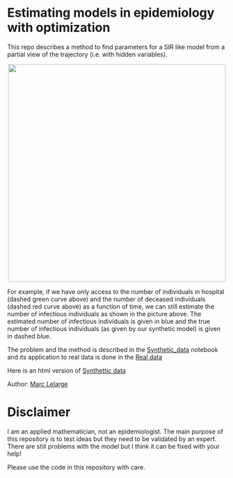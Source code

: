 # Estimating models in epidemiology with optimization

This repo describes a method to find parameters for a SIR like model from a partial view of the trajectory (i.e. with hidden variables).

<p align="center">
  <img width="500" src="https://github.com/mlelarge/fitting_model_epidemiology/blob/master/images/fit_synth.png">
</p>


For example, if we have only access to the number of individuals in hospital (dashed green curve above) and the number of deceased individuals (dashed red curve above) as a function of time, we can still estimate the number of infectious individuals as shown in the picture above. The estimated number of infectious individuals is given in blue and the true number of infectious individuals (as given by our synthetic model) is given in dashed blue.

The problem and the method is described in the [Synthetic_data](https://github.com/mlelarge/fitting_model_epidemiology/blob/master/Synthetic_data.ipynb) notebook and its application to real data is done in the [Real data](https://github.com/mlelarge/fitting_model_epidemiology/blob/master/Real_data.ipynb)

Here is an html version of [Synthettic data](https://rawcdn.githack.com/mlelarge/fitting_model_epidemiology/370951067f45c183f23a929d7e02bce91e608da0/Synthetic_data.html)

Author: [Marc Lelarge](https://www.di.ens.fr/~lelarge/)

# Disclaimer

I am an applied mathematician, not an epidemiologist. The main purpose of this repository is to test ideas but they need to be validated by an expert. There are still problems with the model but I think it can be fixed with your help!

Please use the code in this repository with care.
